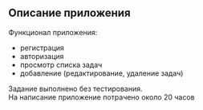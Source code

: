 ## Описание приложения
Функционал приложения:
- регистрация
- авторизация
- просмотр списка задач
- добавление (редактирование, удаление задач)  

Задание выполнено без тестирования.  
На написание приложение потрачено около 20 часов  


